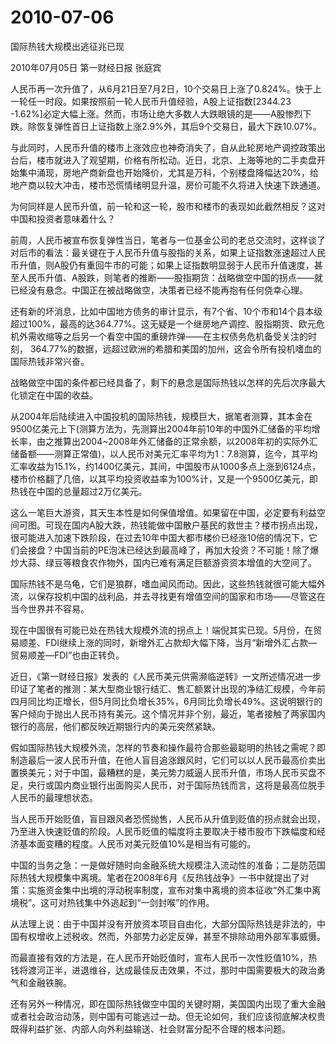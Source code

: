 # 2010-07-06

国际热钱大规模出逃征兆已现

2010年07月05日 第一财经日报 张庭宾

人民币再一次升值了，从6月21日至7月2日，10个交易日上涨了0.824%。快于上一轮任一时段。如果按照前一轮人民币升值经验，A股上证指数[2344.23 -1.62%]必定大幅上涨。然而，市场让绝大多数人大跌眼镜的是――A股惨烈下跌。除恢复弹性首日上证指数上涨2.9%外，其后9个交易日，最大下跌10.07%。

与此同时，人民币升值的楼市上涨效应也神奇消失了，自从此轮房地产调控政策出台后，楼市就进入了观望期，价格有所松动。近日，北京、上海等地的二手卖盘开始集中涌现，房地产商新盘也开始降价，尤其是万科，个别楼盘降幅达20%，给地产商以较大冲击，楼市恐慌情绪明显升温，房价可能不久将进入快速下跌通道。

为何同样是人民币升值，前一轮和这一轮，股市和楼市的表现如此截然相反？这对中国和投资者意味着什么？

前周，人民币被宣布恢复弹性当日，笔者与一位基金公司的老总交流时，这样谈了对后市的看法：最关键在于人民币升值与股指的关系，如果上证指数涨速超过人民币升值，则A股仍有重回牛市的可能；如果上证指数明显弱于人民币升值速度，甚至人民币升值、A股跌，则笔者的推断――股指期货：战略做空中国的拐点――就已经没有悬念。中国正在被战略做空，决策者已经不能再抱有任何侥幸心理。

还有新的坏消息，比如中国地方债务的审计显示，有7个省、10个市和14个县本级超过100%，最高的达364.77%。这无疑是一个继房地产调控、股指期货、欧元危机外需收缩等之后另一个看空中国的重磅炸弹――在主权债务危机备受关注的时刻， 364.77%的数据，远超过欧洲的希腊和美国的加州，这会令所有投机嗜血的国际热钱非常兴奋。

战略做空中国的条件都已经具备了，剩下的悬念是国际热钱以怎样的先后次序最大化锁定在中国的收益。

从2004年后陆续进入中国投机的国际热钱，规模巨大，据笔者测算，其本金在9500亿美元上下(测算方法为，先测算出2004年前10年的中国外汇储备的平均增长率，由之推算出2004~2008年外汇储备的正常余额，以2008年初的实际外汇储备额――测算正常值)，以人民币对美元汇率平均为1：7.8测算，迄今，其平均汇率收益为15.1%，约1400亿美元，其间，中国股市从1000多点上涨到6124点，楼市价格翻了几倍，以其平均投资收益率为100%计，又是一个9500亿美元，即热钱在中国的总量超过2万亿美元。

这么一笔巨大游资，其天生本性是如何保值增值。如果留在中国，必定要有利益空间可图。可现在国内A股大跌，热钱能做中国散户基民的救世主？楼市拐点出现，很可能进入加速下跌阶段，在过去10年中国大都市楼价已经涨10倍的情况下，它们会接盘？中国当前的PE泡沫已经达到最高峰了，再加大投资？不可能！除了爆炒大蒜、绿豆等粮食农作物外，国内已难有满足巨额游资资本增值的大空间了。

国际热钱不是乌龟，它们是狼群，嗜血闻风而动。因此，这些热钱就很可能大幅外流，以保存投机中国的战利品，并去寻找更有增值空间的国家和市场――尽管这在当今世界并不容易。

现在中国很有可能已处在热钱大规模外流的拐点上！端倪其实已现。5月份，在贸易顺差、FDI继续上涨的同时，新增外汇占款却大幅下降，当月“新增外汇占款―贸易顺差―FDI”也由正转负。

近日，《第一财经日报》发表的《人民币美元供需濒临逆转》一文所述情况进一步印证了笔者的推测：某大型商业银行结汇、售汇额累计出现的净结汇规模，今年前四月同比均正增长，但5月同比负增长35%，6月同比负增长49%。这说明银行的客户倾向于抛出人民币持有美元。这个情况并非个别，最近，笔者接触了两家国内银行的高层，他们都反映近期银行内的美元突然紧缺。

假如国际热钱大规模外流，怎样的节奏和操作最符合那些最聪明的热钱之需呢？即制造最后一波人民币升值，在他人盲目追涨跟风时，它们可以以人民币最高价卖出置换美元；对于中国，最糟糕的是，美元势力威逼人民币升值，市场人民币买盘不足，央行或国内商业银行出面购买人民币，对于国际热钱而言，这将是最高位脱手人民币的最理想状态。

当人民币开始贬值，盲目跟风者恐慌抛售，人民币从升值到贬值的拐点就会出现，乃至进入快速贬值的阶段。人民币贬值的幅度将主要取决于楼市股市下跌幅度和经济基本面变糟的程度。人民币对美元贬值10%是相当有可能的。

中国的当务之急：一是做好随时向金融系统大规模注入流动性的准备；二是防范国际热钱大规模集中离境。笔者在2008年6月《反热钱战争》一书中就提出了对策：实施资金集中出境的浮动税率制度，宣布对集中离境的资本征收“外汇集中离境税”。这可对热钱集中外逃起到“一剑封喉”的作用。

从法理上说：由于中国并没有开放资本项目自由化，大部分国际热钱是非法的，中国有权增收上述税收。然而，外部势力必定反弹，甚至不排除动用外部军事威慑。

而最直接有效的方法是，在人民币开始贬值时，宣布人民币一次性贬值10%，热钱将渡河正半，进退维谷，达成最佳反击效果，不过，那时中国需要极大的政治勇气和金融铁腕。

还有另外一种情况，即在国际热钱做空中国的关键时期，美国国内出现了重大金融或者社会政治动荡，则中国有可能逃过一劫。但无论如何，我们应该彻底解决权贵既得利益扩张、内部人向外利益输送、社会财富分配不合理的根本问题。
